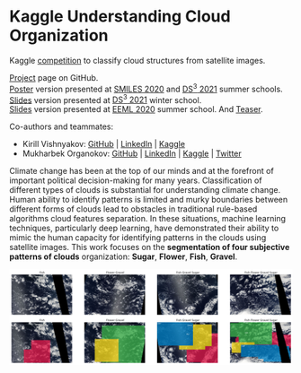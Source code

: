 # Kaggle Understanding Cloud Organization
Kaggle [competition](https://www.kaggle.com/c/understanding_cloud_organization) to classify cloud structures from satellite images.

[Project](https://github.com/LightnessOfBeing/kaggle-understanding-cloud-organization) page on GitHub.  
[Poster](https://github.com/kabartay/kaggle-understanding-cloud-organization/blob/a850534b77e60b1b6caaac7651d14946caca5a2d/docs/poster_clouds.pdf) version presented at [SMILES 2020](https://smiles.skoltech.ru/poster-presentations) and [DS<sup>3</sup> 2021](https://www.ds3-datascience-polytechnique.fr/wp-content/uploads/2021/01/10.pdf) summer schools.  
[Slides](https://github.com/kabartay/kaggle-understanding-cloud-organization/blob/a850534b77e60b1b6caaac7651d14946caca5a2d/docs/slides_clouds_DS3.pdf) version presented at [DS<sup>3</sup> 2021](https://www.ds3-datascience-polytechnique.fr/) winter school.  
[Slides](https://github.com/kabartay/kaggle-understanding-cloud-organization/blob/a850534b77e60b1b6caaac7651d14946caca5a2d/docs/slides_clouds_EEML2020.pdf) version presented at [EEML 2020](https://www.eeml.eu/previous-editions/eeml2020) summer school. And [Teaser](https://github.com/kabartay/kaggle-understanding-cloud-organization/blob/a850534b77e60b1b6caaac7651d14946caca5a2d/docs/teaser_clouds.pdf).  

Co-authors and teammates:  
- Kirill Vishnyakov: [GitHub](https://github.com/LightnessOfBeing) | [LinkedIn](https://www.linkedin.com/in/kirill-vishniakov-605aa0142/) | [Kaggle](https://www.kaggle.com/lightnezzofbeing)
- Mukharbek Organokov: [GitHub](https://github.com/kabartay) | [LinkedIn](https://www.linkedin.com/in/circassia/) | [Kaggle](https://www.kaggle.com/muhakabartay/) | [Twitter](https://twitter.com/circassia_ai)  

Climate change has been at the top of our minds and at the forefront of important political decision-making for many years. Classification of different types of clouds is substantial for understanding climate change. Human ability to identify patterns is limited and murky boundaries between different forms of clouds lead to obstacles in traditional rule-based algorithms cloud features separation. In these situations, machine learning techniques, particularly deep learning, have demonstrated their ability to mimic the human capacity for identifying patterns in the clouds using satellite images. This work focuses on the **segmentation of four subjective patterns of clouds** organization: **Sugar**, **Flower**, **Fish**, **Gravel**.

<img align="left" src="https://raw.githubusercontent.com/kabartay/kaggle-understanding-cloud-organization/main/docs/labels_nomasks.png" data-canonical-src="https://raw.githubusercontent.com/kabartay/kaggle-understanding-cloud-organization/main/docs/labels_nomasks.png" width="1000" />

<img align="left" src="https://raw.githubusercontent.com/kabartay/kaggle-understanding-cloud-organization/main/docs/labels_masks.png" data-canonical-src="https://raw.githubusercontent.com/kabartay/kaggle-understanding-cloud-organization/main/docs/labels_masks.png" width="1000" />



